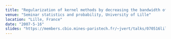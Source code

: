 ```yaml
---
title: "Regularization of kernel methods by decreasing the bandwidth of the Gaussian kernel"
venue: "Seminar statistics and probability, University of Lille"
location: "Lille, France"
date: "2007-5-16"
slides: "https://members.cbio.mines-paristech.fr/~jvert/talks/070516lille/lille.pdf"
---
```

